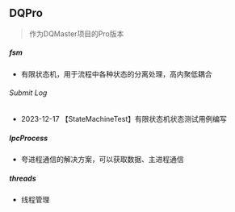## DQPro
> 作为DQMaster项目的Pro版本
##### fsm
- 有限状态机，用于流程中各种状态的分离处理，高内聚低耦合
###### Submit Log
- 2023-12-17 【StateMachineTest】有限状态机状态测试用例编写
##### IpcProcess
- 夸进程通信的解决方案，可以获取数据、主进程通信
##### threads
- 线程管理
